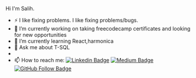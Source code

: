 

<!--

**sdilsiz/sdilsiz** is a ✨ _special_ ✨ repository because its `README.md` (this file) appears on your GitHub profile.
**- 👯 I’m looking to collaborate on ...
- 🤔 .I’m looking for help with ..
- 😄 Pronouns: ...
- ⚡ Fun fact:
Here are some ideas to get you started:

-->


Hi I'm Salih. 
- ⚡  I like fixing problems.  I like fixing problems/bugs.
- 🔭 I’m currently working on taking freecodecamp certificates and looking for new opportunities
- 🌱 I’m currently learning React,harmonica
- 💬 Ask me about T-SQL
- 
- 📫 How to reach me:
[![Linkedin Badge](https://img.shields.io/badge/-Linkedin-blue?style=flat&logo=Linkedin&logoColor=white&link=https://www.linkedin.com/in/salihdilsiz/)](https://www.linkedin.com/in/salihdilsiz/) [![Medium Badge](https://img.shields.io/badge/-Medium-black?style=flat&logo=Medium&logoColor=white&link=https://medium.com/@dilsizsalih)](https://medium.com/@dilsizsalih) [![GitHub Follow Badge](https://img.shields.io/github/followers/sdilsiz?label=follow&style=social)](https://github.com/sdilsiz)




 
